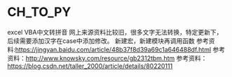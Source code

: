 # CH_TO_PY
excel VBA中文转拼音
网上来源资料比较旧，很多文字无法转换，特定更新下，后续需要添加汉字在case中添加修改。
新建宏，新建模块再调用函数
参考资料:https://jingyan.baidu.com/article/48b37f8d39a69c1a646488df.html
参考资料：http://www.knowsky.com/resource/gb2312tbm.htm
参考资料：https://blog.csdn.net/taller_2000/article/details/80220111
